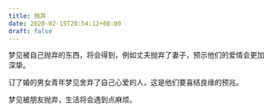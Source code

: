 ```yaml
---
title: 抛弃
date: 2020-02-15T20:54:12+08:00
draft: false
---
```


梦见被自己抛弃的东西，将会得到，例如丈夫抛弃了妻子，预示他们的爱情会更加深挚。

订了婚的男女青年梦见舍弃了自己心爱的人，这是他们要喜结良缘的预兆。

梦见被朋友抛弃，生活将会遇到点麻烦。